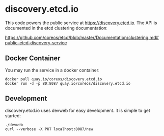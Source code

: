 # discovery.etcd.io

This code powers the public service at https://discovery.etcd.io. The API is
documented in the etcd clustering documentation:

https://github.com/coreos/etcd/blob/master/Documentation/clustering.md#public-etcd-discovery-service

## Docker Container

You may run the service in a docker container:

```
docker pull quay.io/coreos/discovery.etcd.io
docker run -d -p 80:8087 quay.io/coreos/discovery.etcd.io
```

## Development

discovery.etcd.io uses devweb for easy development. It is simple to get started:

```
./devweb
curl --verbose -X PUT localhost:8087/new
```
